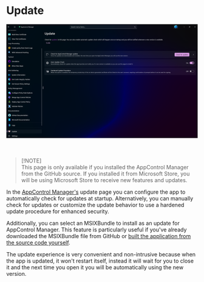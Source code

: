 # Update

<div align="center">

<img src="https://raw.githubusercontent.com/HotCakeX/.github/refs/heads/main/Pictures/PNG%20and%20JPG/AppControl%20Manager%20page%20screenshots/Update.png" alt="AppControl Manager Application's Update Page">

</div>

<br>

<br>

> [!NOTE]\
> This page is only available if you installed the AppControl Manager from the GitHub source. If you installed it from Microsoft Store, you will be using Microsoft Store to receive new features and updates.

In the [AppControl Manager's](https://github.com/HotCakeX/Harden-Windows-Security/wiki/AppControl-Manager) update page you can configure the app to automatically check for updates at startup. Alternatively, you can manually check for updates or customize the update behavior to use a hardened update procedure for enhanced security.

Additionally, you can select an MSIXBundle to install as an update for AppControl Manager. This feature is particularly useful if you've already downloaded the MSIXBundle file from GitHub or [built the application from the source code yourself](https://github.com/HotCakeX/Harden-Windows-Security/wiki/AppControl-Manager#how-to-build-the-appcontrol-manager-locally).

The update experience is very convenient and non-intrusive because when the app is updated, it won't restart itself, instead it will wait for you to close it and the next time you open it you will be automatically using the new version.

<br>
